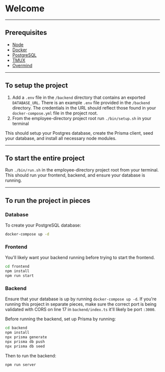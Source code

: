 
# Welcome

---

## Prerequisites

- [Node](https://formulae.brew.sh/formula/node)
- [Docker](https://docs.docker.com/get-docker/)
- [PostgreSQL](https://postgresapp.com/)
- [TMUX](https://github.com/tmux/tmux/wiki)
- [Overmind](https://github.com/DarthSim/overmind)

---

## To setup the project

1. Add a `.env` file in the `/backend` directory that contains an exported `DATABASE_URL`. There is an example `.env` file provided in the `/backend` directory. The credentials in the URL should reflect those found in your `docker-compose.yml` file in the project root.
2. From the employee-directory project root run `./bin/setup.sh` in your terminal

This should setup your Postgres database, create the Prisma client, seed your database, and install all necessary node modules.

---

## To start the entire project

Run `./bin/run.sh` in the employee-directory project root from your terminal.
This should run your frontend, backend, and ensure your database is running.

---

## To run the project in pieces

### Database

To create your PostgreSQL database:

```bash
docker-compose up -d
```

### Frontend

You'll likely want your backend running before trying to start the frontend.

```bash
cd frontend
npm install
npm run start
```

### Backend

Ensure that your database is up by running `docker-compose up -d`. If you're running this project in separate pieces, make sure the correct port is being validated with CORS on line 17 in `backend/index.ts` it'll likely be port `:3000`.

Before running the backend, set up Prisma by running:

```bash
cd backend
npm install
npx prisma generate
npx prisma db push
npx prisma db seed
```

Then to run the backend:

```bash
npm run server
```
